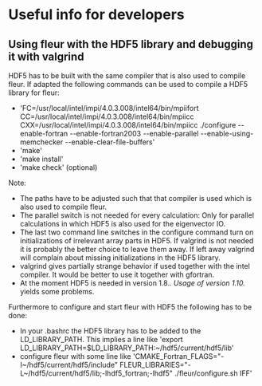 Useful info for developers
==============================================

## Using fleur with the HDF5 library and debugging it with valgrind

HDF5 has to be built with the same compiler that is also used to compile fleur. If adapted the following commands can be used to compile a HDF5 library for fleur:

+ 'FC=/usr/local/intel/impi/4.0.3.008/intel64/bin/mpiifort CC=/usr/local/intel/impi/4.0.3.008/intel64/bin/mpiicc CXX=/usr/local/intel/impi/4.0.3.008/intel64/bin/mpiicc ./configure --enable-fortran --enable-fortran2003 --enable-parallel --enable-using-memchecker --enable-clear-file-buffers'
+ 'make'
+ 'make install'
+ 'make check' (optional)

Note:

+ The paths have to be adjusted such that that compiler is used which is also used to compile fleur.
+ The parallel switch is not needed for every calculation: Only for parallel calculations in which HDF5 is also used for the eigenvector IO.
+ The last two command line switches in the configure command turn on initializations of irrelevant array parts in HDF5. If valgrind is not needed it is probably the better choice to leave them away. If left away valgrind will complain about missing initializations in the HDF5 library.
+ valgrind gives partially strange behavior if used together with the intel compiler. It would be better to use it together with gfortran.
+ At the moment HDF5 is needed in version 1.8.*. Usage of version 1.10.* yields some problems.

Furthermore to configure and start fleur with HDF5 the following has to be done:

+ In your .bashrc the HDF5 library has to be added to the LD_LIBRARY_PATH. This implies a line like 'export LD_LIBRARY_PATH=$LD_LIBRARY_PATH:~/hdf5/current/hdf5/lib'
+ configure fleur with some line like 'CMAKE_Fortran_FLAGS="-I~/hdf5/current/hdf5/include" FLEUR_LIBRARIES="-L~/hdf5/current/hdf5/lib;-lhdf5_fortran;-lhdf5" ./fleur/configure.sh IFF'